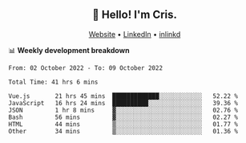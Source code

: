 
<h2 align="center">👋 Hello! I'm Cris.</h2>
<p align="center">
  <a href="https://www.criscunas.dev">Website</a> •
  <a href="https://www.linkedin.com/in/cristophercunas/">LinkedIn</a> •
  <a href="https://www.inlinkd.app/link/cristophercunas">inlinkd</a>
</p>


📊 **Weekly development breakdown**
<!--START_SECTION:waka-->

```text
From: 02 October 2022 - To: 09 October 2022

Total Time: 41 hrs 6 mins

Vue.js       21 hrs 45 mins  █████████████░░░░░░░░░░░░   52.22 %
JavaScript   16 hrs 24 mins  ██████████░░░░░░░░░░░░░░░   39.36 %
JSON         1 hr 8 mins     ▓░░░░░░░░░░░░░░░░░░░░░░░░   02.76 %
Bash         56 mins         ▓░░░░░░░░░░░░░░░░░░░░░░░░   02.27 %
HTML         44 mins         ▒░░░░░░░░░░░░░░░░░░░░░░░░   01.77 %
Other        34 mins         ▒░░░░░░░░░░░░░░░░░░░░░░░░   01.36 %
```

<!--END_SECTION:waka-->
